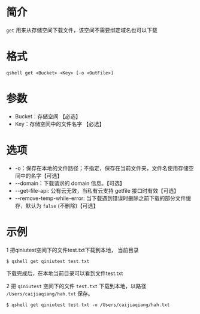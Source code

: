 # 简介
`get` 用来从存储空间下载文件，该空间不需要绑定域名也可以下载

# 格式
```
qshell get <Bucket> <Key> [-o <OutFile>]
``` 

# 参数
- Bucket：存储空间 【必选】
- Key：存储空间中的文件名字 【必选】


# 选项
- -o：保存在本地的文件路径；不指定，保存在当前文件夹，文件名使用存储空间中的名字【可选】
- --domain：下载请求的 domain 信息。【可选】
- --get-file-api: 公有云无效，当私有云支持 getfile 接口时有效【可选】
- --remove-temp-while-error: 当下载遇到错误时删除之前下载的部分文件缓存，默认为 `false` (不删除)【可选】

# 示例
1 把qiniutest空间下的文件test.txt下载到本地， 当前目录
```
$ qshell get qiniutest test.txt
```
下载完成后，在本地当前目录可以看到文件test.txt

2 把 `qiniutest` 空间下的文件 `test.txt` 下载到本地，以路径 `/Users/caijiaqiang/hah.txt` 保存。
```
$ qshell get qiniutest test.txt -o /Users/caijiaqiang/hah.txt
```
